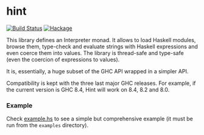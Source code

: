 # hint

[![Build Status](https://travis-ci.org/mvdan/hint.svg?branch=master)](https://travis-ci.org/mvdan/hint)
[![Hackage](https://img.shields.io/hackage/v/hint.svg)](https://hackage.haskell.org/package/hint)

This library defines an Interpreter monad. It allows to load Haskell
modules, browse them, type-check and evaluate strings with Haskell
expressions and even coerce them into values. The library is thread-safe
and type-safe (even the coercion of expressions to values).

It is, essentially, a huge subset of the GHC API wrapped in a simpler
API.

Compatibility is kept with the three last major GHC releases. For
example, if the current version is GHC 8.4, Hint will work on 8.4, 8.2
and 8.0.

### Example

Check [example.hs](examples/example.hs) to see a simple but
comprehensive example (it must be run from the `examples` directory).
